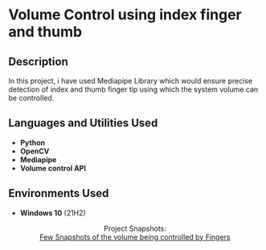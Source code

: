 <h1>Volume Control using index finger and thumb</h1>


<h2>Description</h2>
In this project, i have used Mediapipe Library which would ensure precise detection of index and thumb finger tip using which the system volume can be controlled.
<br />


<h2>Languages and Utilities Used</h2>

- <b>Python</b> 
- <b>OpenCV</b>
- <b>Mediapipe</b>
- <b>Volume control API</b>

<h2>Environments Used </h2>

- <b>Windows 10</b> (21H2)

<p align="center">
Project Snapshots: <br/>
<a href="https://imgur.com/a/nJtPZbH">Few Snapshots of the volume being controlled by Fingers</a>


